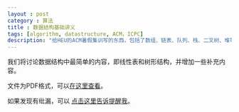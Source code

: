 ```yaml
---
layout : post
category : 算法
title : 数据结构基础讲义
tags: [algorithm, datastructure, ACM，ICPC]
description: "给HEU的ACM暑假集训写的东西，包括了数组、链表、队列、栈、二叉树、堆等内容。"
---
```


我们将讨论数据结构中最简单的内容，即线性表和树形结构，并增加一些补充内容。

文件为PDF格式，可以<a href="/DL/baseDataStructure.pdf">在这里查看</a>。

如果发现有纰漏，可以 <a href="mailto:liaotonglang@gmail.com?subject=from_pages"><i class="fa fa-envelope-o ic"></i>点击这里告诉提醒我</a>。

